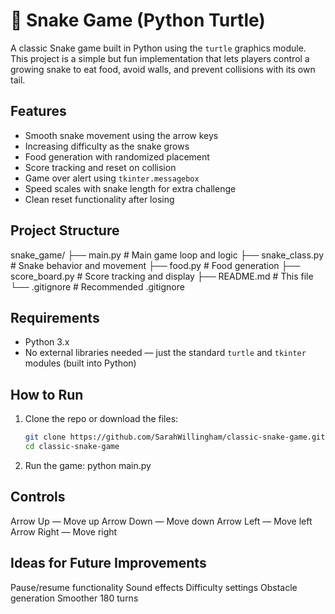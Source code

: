 # 🐍 Snake Game (Python Turtle)

A classic Snake game built in Python using the `turtle` graphics module. This project is a simple but fun implementation
that lets players control a growing snake to eat food, avoid walls, and prevent collisions with its own tail.

## Features
- Smooth snake movement using the arrow keys
- Increasing difficulty as the snake grows
- Food generation with randomized placement
- Score tracking and reset on collision
- Game over alert using `tkinter.messagebox`
- Speed scales with snake length for extra challenge
- Clean reset functionality after losing


## Project Structure
snake_game/
├── main.py # Main game loop and logic
├── snake_class.py # Snake behavior and movement
├── food.py # Food generation
├── score_board.py # Score tracking and display
├── README.md # This file
└── .gitignore # Recommended .gitignore


## Requirements
- Python 3.x
- No external libraries needed — just the standard `turtle` and `tkinter` modules (built into Python)

## How to Run
1. Clone the repo or download the files:
   ```bash
   git clone https://github.com/SarahWillingham/classic-snake-game.git
   cd classic-snake-game

 2. Run the game:
    python main.py
    
## Controls
Arrow Up — Move up
Arrow Down — Move down
Arrow Left — Move left
Arrow Right — Move right

## Ideas for Future Improvements
Pause/resume functionality
Sound effects
Difficulty settings
Obstacle generation
Smoother 180 turns
